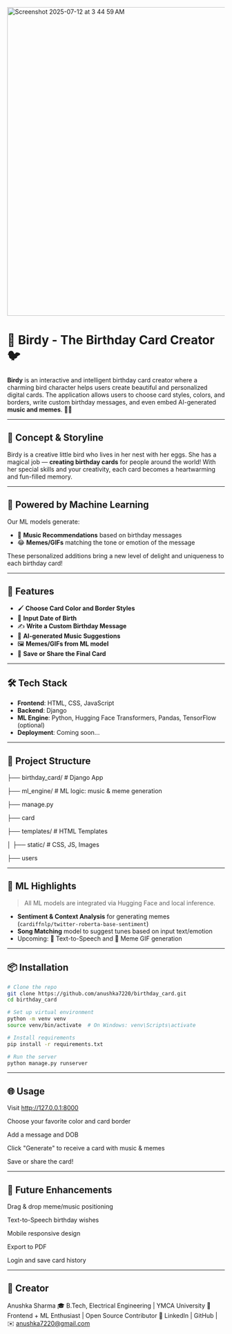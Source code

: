 <img width="1434" height="713" alt="Screenshot 2025-07-12 at 3 44 59 AM" src="https://github.com/user-attachments/assets/8e9b94fe-a1cc-41a2-8d0e-0e953b15b150" />

# 🎉 Birdy - The Birthday Card Creator 🐦

**Birdy** is an interactive and intelligent birthday card creator where a charming bird character helps users create beautiful and personalized digital cards. The application allows users to choose card styles, colors, and borders, write custom birthday messages, and even embed AI-generated **music and memes**. 🐣✨

---

## 🐤 Concept & Storyline

Birdy is a creative little bird who lives in her nest with her eggs. She has a magical job — **creating birthday cards** for people around the world! With her special skills and your creativity, each card becomes a heartwarming and fun-filled memory.

---

## 🧠 Powered by Machine Learning

Our ML models generate:

- 🎵 **Music Recommendations** based on birthday messages
- 😂 **Memes/GIFs** matching the tone or emotion of the message

These personalized additions bring a new level of delight and uniqueness to each birthday card!

---

## 🚀 Features

- 🖌️ **Choose Card Color and Border Styles**
- 📅 **Input Date of Birth**
- ✍️ **Write a Custom Birthday Message**
- 🤖 **AI-generated Music Suggestions**
- 🖼️ **Memes/GIFs from ML model**
- 💾 **Save or Share the Final Card**

---

## 🛠️ Tech Stack

- **Frontend**: HTML, CSS, JavaScript
- **Backend**: Django
- **ML Engine**: Python, Hugging Face Transformers, Pandas, TensorFlow (optional)
- **Deployment**: Coming soon...

---

## 📁 Project Structure
├── birthday_card/ # Django App

├── ml_engine/ # ML logic: music & meme generation

├── manage.py

├── card

├── templates/ # HTML Templates

│ ├── static/ # CSS, JS, Images

├── users



---

## 🧠 ML Highlights

> All ML models are integrated via Hugging Face and local inference.

- **Sentiment & Context Analysis** for generating memes (`cardiffnlp/twitter-roberta-base-sentiment`)
- **Song Matching** model to suggest tunes based on input text/emotion
- Upcoming: 🎤 Text-to-Speech and 🎥 Meme GIF generation

---

## 📦 Installation

```bash
# Clone the repo
git clone https://github.com/anushka7220/birthday_card.git
cd birthday_card

# Set up virtual environment
python -m venv venv
source venv/bin/activate  # On Windows: venv\Scripts\activate

# Install requirements
pip install -r requirements.txt

# Run the server
python manage.py runserver
```
---

## 🌐 Usage
Visit http://127.0.0.1:8000

Choose your favorite color and card border

Add a message and DOB

Click "Generate" to receive a card with music & memes

Save or share the card!

---

## 🧪 Future Enhancements
Drag & drop meme/music positioning

Text-to-Speech birthday wishes

Mobile responsive design

Export to PDF

Login and save card history

---

## 💖 Creator
Anushka Sharma
🎓 B.Tech, Electrical Engineering | YMCA University
💼 Frontend + ML Enthusiast | Open Source Contributor
🔗 LinkedIn | GitHub | ✉️ anushka7220@gmail.com
